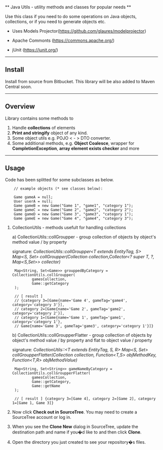 ** Java Utils - utility methods and classes for popular needs **

Use this class if you need to do some operations on Java objects, collections, or if you need to generate objects etc.

* Uses Models Projector(https://github.com/glaures/modelprojector)

* Apache Commonts (https://commons.apache.org/)

* jUnit (https://junit.org/)

---

## Install

Install from source from Bitbucket. This library will be also added to Maven Central soon.

---

## Overview

Library contains some methods to

1. Handle **collections** of elements
2. **Print and stringify** object of any kind.
3. Some object utils e.g. POJO < - > DTO converter.
4. Some additional methods, e.g. **Object Coalesce**, wrapper for **CompletionException**, **array element exists checker** and more


---

## Usage

Code has been splitted for some subclasses as below.

		// example objects (* see classes below):
		
	    Game gameA = null;
        User userA = null;
        Game gameB = new Game("Game 1", "game1", "category 1");
        Game gameC = new Game("Game 2", "game2", "category 2");
        Game gameD = new Game("Game 3", "game3", "category 1");
        Game gameE = new Game("Game 4", "game4", "category 3");
		
		
1. CollectionUtils - methods usefult for handling collections

	a) CollectionUtils::collGroupper - group collection of objects by object's method value / by property
	
	signature:
	*CollectionUtils::collGroupper<T extends EntityTag, S> Map<S, Set<T>> collGroupper(Collection<T> collection,Collector<? super T, ?, Map<S,Set<T>>> collector)*
	
		
        Map<String, Set<Game>> grouppedByCategory = CollectionUtils.collGroupper(
                gamesCollection,
                Game::getCategory
        );
	
		// [ result ]
        // {category 3=[Game{name='Game 4', gameTag='game4', category='category 3'}],
        // category 2=[Game{name='Game 2', gameTag='game2', category='category 2'}],
        // category 1=[Game{name='Game 1', gameTag='game1', category='category 1'},
        // Game{name='Game 3', gameTag='game3', category='category 1'}]}
	

	
	b) CollectionUtils::collGroupperFlatter - group collection of objects by object's method value / by property and flat to object value / property 
	
	signature:
	*CollectionUtils::<T extends EntityTag, S, R> Map<S, Set<R>> collGroupperFlatter(Collection<T> collection, Function<T,S> objMethodKey, Function<T,R> objMethodValue)*
	
		
        Map<String, Set<String>> gameNameByCategory = CollectionUtils.collGroupperFlatter(
                gamesCollection,
                Game::getCategory,
                Game::getName
        );
		
		// [ result ] {category 3=[Game 4], category 2=[Game 2], category 1=[Game 1, Game 3]}
		
		
2. Now click **Check out in SourceTree**. You may need to create a SourceTree account or log in.
3. When you see the **Clone New** dialog in SourceTree, update the destination path and name if you�d like to and then click **Clone**.
4. Open the directory you just created to see your repository�s files.

